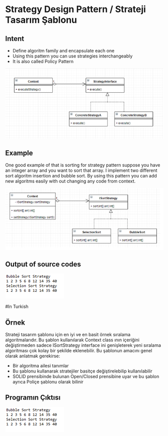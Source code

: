 # Strategy Design Pattern / Strateji Tasarım Şablonu
## Intent
 - Define algoritm family and encapsulate each one
 - Using this pattern you can use strategies interchangeably
 - It is also called Policy Pattern
 
![Strategy Pattern uml diagram](https://github.com/necatiakbasoglu/Design-Patterns/blob/master/Strategy/strategy.png)
 
## Example
One good example of that is sorting for strategy pattern suppose 
you have an integer array and you want to sort that array.
I implement two different sort algoritm insertion and bubble sort. 
By using this pattern you can add new algoritms easily with out changing any code from context.

![Sort Strategy Pattern uml diagram](https://github.com/necatiakbasoglu/Design-Patterns/blob/master/Strategy/sort.png)


## Output of source codes
![Output](https://github.com/necatiakbasoglu/Design-Patterns/blob/master/Strategy/output.png)

#In Turkish
## Örnek
Strateji tasarım şablonu için en iyi ve en basit örnek sıralama algoritmalarıdır.
Bu şablon kullanılarak Context class ının içeriğini değiştirmeden sadece ISortStrategy interface ini
genişleterek yeni sıralama algoritması çok kolay bir şekilde eklenebilir. Bu şablonun amacını genel olarak
anlatmak gerekirse:
 - Bir algoritma ailesi tanımlar
 - Bu şablonu kullanarak stratejiler basitçe değiştirelebilip kullanılabilir
 - SOLID prensibinde bulunan Open/Closed prensibine uyar ve bu şablon ayrıca Poliçe şablonu olarak bilinir
 
## Programın Çıktısı
![Output](https://github.com/necatiakbasoglu/Design-Patterns/blob/master/Strategy/output.png)
 
